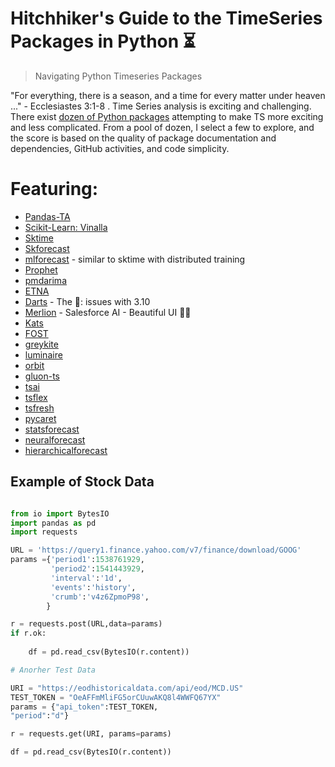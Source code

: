 # Hitchhiker's Guide to the TimeSeries Packages in Python ⏳
> Navigating Python Timeseries Packages

"For everything, there is a season, and a time for every matter under heaven ..." - Ecclesiastes 3:1-8 . Time Series analysis is exciting and challenging. There exist [dozen of Python packages](https://github.com/lmmentel/awesome-time-series) attempting to make TS more exciting and less complicated. From a pool of dozen, I select a few to explore, and the score is based on the quality of package documentation and dependencies, GitHub activities, and code simplicity.  

# Featuring:
   * [Pandas-TA](https://github.com/twopirllc/pandas-ta)
   * [Scikit-Learn: Vinalla](https://scikit-learn.org/stable/auto_examples/applications/plot_cyclical_feature_engineering.html#sphx-glr-auto-examples-applications-plot-cyclical-feature-engineering-py)
   * [Sktime](https://github.com/alan-turing-institute/sktime)
   * [Skforecast](https://github.com/JoaquinAmatRodrigo/skforecast)
   * [mlforecast](https://github.com/Nixtla/mlforecast) - similar to sktime with distributed training
   * [Prophet](https://github.com/facebook/prophet)
   * [pmdarima](https://github.com/alkaline-ml/pmdarima)
   * [ETNA](https://github.com/tinkoff-ai/etna)
   * [Darts](https://unit8co.github.io/darts/) - The 👑: issues with 3.10
   * [Merlion](https://github.com/salesforce/Merlion) - Salesforce AI - Beautiful UI 🤔💡 
   * [Kats](https://github.com/facebookresearch/Kats)
   * [FOST](https://github.com/microsoft/FOST)
   * [greykite](https://github.com/linkedin/greykite)
   * [luminaire](https://github.com/zillow/luminaire)
   * [orbit](https://github.com/uber/orbit)
   * [gluon-ts](https://github.com/awslabs/gluon-ts)
   * [tsai](https://github.com/timeseriesAI/tsai)
   * [tsflex](https://github.com/predict-idlab/tsflex)
   * [tsfresh](https://github.com/blue-yonder/tsfresh)
   * [pycaret](https://pycaret.readthedocs.io/en/time_series/api/time_series.html)
   * [statsforecast](https://github.com/Nixtla/statsforecast)
   * [neuralforecast](https://github.com/Nixtla/neuralforecast)
   * [hierarchicalforecast](https://github.com/Nixtla/hierarchicalforecast)

## Example of Stock Data

```python

from io import BytesIO
import pandas as pd
import requests

URL = 'https://query1.finance.yahoo.com/v7/finance/download/GOOG'
params ={'period1':1538761929,
         'period2':1541443929,
         'interval':'1d',
         'events':'history',
         'crumb':'v4z6ZpmoP98',
        }

r = requests.post(URL,data=params)
if r.ok:
   
    df = pd.read_csv(BytesIO(r.content))

# Anorher Test Data

URI = "https://eodhistoricaldata.com/api/eod/MCD.US"
TEST_TOKEN = "OeAFFmMliFG5orCUuwAKQ8l4WWFQ67YX"
params = {"api_token":TEST_TOKEN,
"period":"d"}

r = requests.get(URI, params=params)

df = pd.read_csv(BytesIO(r.content))

```
